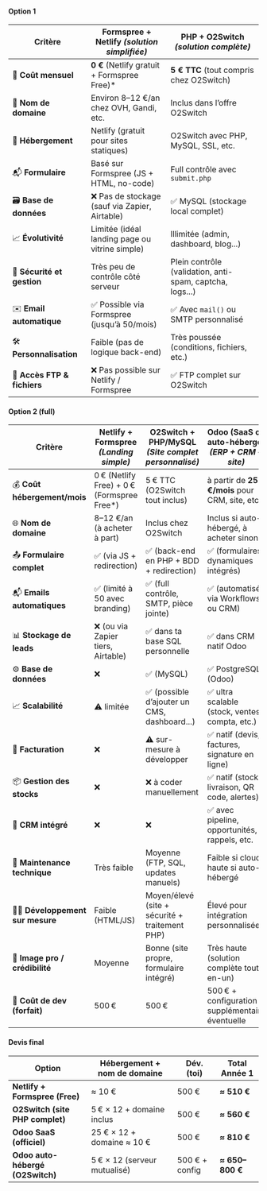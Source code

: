 
#### Option 1

| **Critère**                 | **Formspree + Netlify** *(solution simplifiée)* | **PHP + O2Switch** *(solution complète)*                 |
| --------------------------- | ----------------------------------------------- | -------------------------------------------------------- |
| 💸 **Coût mensuel**         | **0 €** (Netlify gratuit + Formspree Free)\*    | **5 € TTC** (tout compris chez O2Switch)                 |
| 🛒 **Nom de domaine**       | Environ 8–12 €/an chez OVH, Gandi, etc.         | Inclus dans l’offre O2Switch                             |
| 🔧 **Hébergement**          | Netlify (gratuit pour sites statiques)          | O2Switch avec PHP, MySQL, SSL, etc.                      |
| 📬 **Formulaire**           | Basé sur Formspree (JS + HTML, no-code)         | Full contrôle avec `submit.php`                          |
| 🗃️ **Base de données**     | ❌ Pas de stockage (sauf via Zapier, Airtable)   | ✅ MySQL (stockage local complet)                         |
| 📈 **Évolutivité**          | Limitée (idéal landing page ou vitrine simple)  | Illimitée (admin, dashboard, blog...)                    |
| 🔐 **Sécurité et gestion**  | Très peu de contrôle côté serveur               | Plein contrôle (validation, anti-spam, captcha, logs...) |
| ✉️ **Email automatique**    | ✅ Possible via Formspree (jusqu’à 50/mois)      | ✅ Avec `mail()` ou SMTP personnalisé                     |
| 🛠️ **Personnalisation**    | Faible (pas de logique back-end)                | Très poussée (conditions, fichiers, etc.)                |
| 📂 **Accès FTP & fichiers** | ❌ Pas possible sur Netlify / Formspree          | ✅ FTP complet sur O2Switch                               |



#### Option 2 (full)

| **Critère**                        | **Netlify + Formspree** *(Landing simple)*  | **O2Switch + PHP/MySQL** *(Site complet personnalisé)* | **Odoo (SaaS ou auto-hébergé)** *(ERP + CRM + site)* |
| ---------------------------------- | ------------------------------------------- | ------------------------------------------------------ | ---------------------------------------------------- |
| 💰 **Coût hébergement/mois**       | 0 € (Netlify Free) + 0 € (Formspree Free\*) | 5 € TTC (O2Switch tout inclus)                         | à partir de **25 €/mois** pour CRM, site, etc.       |
| 🌐 **Nom de domaine**              | 8–12 €/an (à acheter à part)                | Inclus chez O2Switch                                   | Inclus si auto-hébergé, à acheter sinon              |
| 📤 **Formulaire complet**          | ✅ (via JS + redirection)                    | ✅ (back-end en PHP + BDD + redirection)                | ✅ (formulaires dynamiques intégrés)                  |
| 📬 **Emails automatiques**         | ✅ (limité à 50 avec branding)               | ✅ (full contrôle, SMTP, pièce jointe)                  | ✅ (automatisés via Workflows ou CRM)                 |
| 📊 **Stockage de leads**           | ❌ (ou via Zapier tiers, Airtable)           | ✅ dans ta base SQL personnelle                         | ✅ dans CRM natif Odoo                                |
| ⚙️ **Base de données**             | ❌                                           | ✅ (MySQL)                                              | ✅ PostgreSQL (Odoo)                                  |
| 📈 **Scalabilité**                 | ⚠️ limitée                                  | ✅ (possible d’ajouter un CMS, dashboard...)            | ✅ ultra scalable (stock, ventes, compta, etc.)       |
| 🧾 **Facturation**                 | ❌                                           | ⚠️ sur-mesure à développer                             | ✅ natif (devis, factures, signature en ligne)        |
| 📦 **Gestion des stocks**          | ❌                                           | ❌ à coder manuellement                                 | ✅ natif (stock, livraison, QR code, alertes)         |
| 🧠 **CRM intégré**                 | ❌                                           | ❌                                                      | ✅ avec pipeline, opportunités, rappels, etc.         |
| 🔧 **Maintenance technique**       | Très faible                                 | Moyenne (FTP, SQL, updates manuels)                    | Faible si cloud, haute si auto-hébergé               |
| 🧑‍💻 **Développement sur mesure** | Faible (HTML/JS)                            | Moyen/élevé (site + sécurité + traitement PHP)         | Élevé pour intégration personnalisée                 |
| 💼 **Image pro / crédibilité**     | Moyenne                                     | Bonne (site propre, formulaire intégré)                | Très haute (solution complète tout-en-un)            |
| 💸 **Coût de dev (forfait)**       | 500 €                                       | 500 €                                                  | 500 € + configuration supplémentaire éventuelle      |

#### Devis final


| Option                           | Hébergement + nom de domaine | Dév. (toi)     | **Total Année 1** |
| -------------------------------- | ---------------------------- | -------------- | ----------------- |
| **Netlify + Formspree (Free)**   | ≈ 10 €                       | 500 €          | **≈ 510 €**       |
| **O2Switch (site PHP complet)**  | 5 € × 12 + domaine inclus    | 500 €          | **≈ 560 €**       |
| **Odoo SaaS (officiel)**         | 25 € × 12 + domaine ≈ 10 €   | 500 €          | **≈ 810 €**       |
| **Odoo auto-hébergé (O2Switch)** | 5 € × 12 (serveur mutualisé) | 500 € + config | **≈ 650–800 €**   |